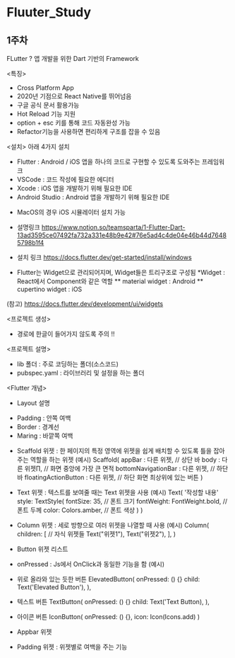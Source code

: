 # Fluuter_Study

## 1주차

FLutter ? 앱 개발을 위한 Dart 기반의 Framework

<특징>
- Cross Platform App
- 2020년 기점으로 React Native를 뛰어넘음
- 구글 공식 문서 활용가능
- Hot Reload 기능 지원
- option + esc 키를 통해 코드 자동완성 가능
- Refactor기능을 사용하면 편리하게 구조를 잡을 수 있음

<설치>
아래 4가지 설치
- Flutter : Android / iOS 앱을 하나의 코드로 구현할 수 있도록 도와주는 프레임워크
- VSCode : 코드 작성에 필요한 에디터
- Xcode : iOS 앱을 개발하기 위해 필요한 IDE
- Android Studio : Android 앱을 개발하기 위해 필요한 IDE

* MacOS의 경우 iOS 시뮬레이터 설치 가능

 - 설명링크
https://www.notion.so/teamsparta/1-Flutter-Dart-13ad3595ce07492fa732a331e48b9e42#76e5ad4c4de04e46b44d76485798b1f4

 - 설치 링크
https://docs.flutter.dev/get-started/install/windows


- Flutter는 Widget으로 관리되어지며, Widget들은 트리구조로 구성됨 
*Widget : React에서 Component와 같은 역할
** material widget : Android
** cupertino widget : iOS

(참고) https://docs.flutter.dev/development/ui/widgets


<프로젝트 생성>
- 경로에 한글이 들어가지 않도록 주의 !!


<프로젝트 설명>
- lib 폴더 : 주로 코딩하는 폴더(소스코드)
- pubspec.yaml : 라이브러리 및 설정을 하는 폴더


<Flutter 개념>
- Layout 설명
* Padding : 안쪽 여백 
* Border : 경계선
* Maring : 바깥쪽 여백

- Scaffold 위젯 : 한 페이지의 특정 영역에 위젯을 쉽게 배치할 수 있도록 틀을 잡아주는 역할을 하는 위젯
(예시)
Scaffold(
    appBar : 다른 위젯, // 상단 바
    body : 다른 위젯∏, // 화면 중앙에 가장 큰 면적
    bottomNavigationBar : 다른 위젯, // 하단 바
    floatingActionButton : 다른 위젯, // 하단 화면 최상위에 있는 버튼
)

- Text 위젯 : 텍스트를 보여줄 때는 Text 위젯을 사용
(예시)
Text(
    '작성할 내용'
    style: TextStyle(
        fontSize: 35, // 폰트 크기
        fontWeight: FontWeight.bold, // 폰트 두께
        color: Colors.amber, // 폰트 색상
    )
)

- Column 위젯 : 세로 방향으로 여러 위젯을 나열할 때 사용
(예시)
Column(
    children: [ // 자식 위젯들
        Text("위젯1"),
        Text("위젯2"),
    ],
)

- Button 위젯 리스트
* onPressed : Js에서 OnClick과 동일한 기능을 함
(예시)
* 위로 올라와 있는 듯한 버튼
ElevatedButton(
    onPressed: () {}
    child: Text('Elevated Button'),
),

* 텍스트 버튼
TextButton(
    onPressed: () {}
    child: Text('Text Button),
),

* 아이콘 버튼
IconButton(
    onPressed: () {},
    icon: Icon(Icons.add)
)

- Appbar 위젯

- Padding 위젯 : 위젯별로 여백을 주는 기능